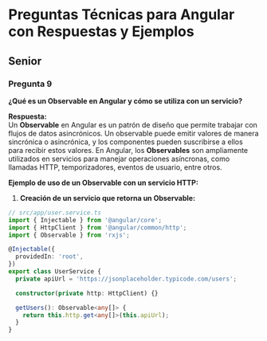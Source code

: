 # Preguntas Técnicas para Angular con Respuestas y Ejemplos

## Senior

### Pregunta 9  
**¿Qué es un Observable en Angular y cómo se utiliza con un servicio?**

**Respuesta:**  
Un **Observable** en Angular es un patrón de diseño que permite trabajar con flujos de datos asincrónicos. Un observable puede emitir valores de manera sincrónica o asincrónica, y los componentes pueden suscribirse a ellos para recibir estos valores. En Angular, los **Observables** son ampliamente utilizados en servicios para manejar operaciones asíncronas, como llamadas HTTP, temporizadores, eventos de usuario, entre otros.

**Ejemplo de uso de un Observable con un servicio HTTP:**

1. **Creación de un servicio que retorna un Observable:**

```typescript
// src/app/user.service.ts
import { Injectable } from '@angular/core';
import { HttpClient } from '@angular/common/http';
import { Observable } from 'rxjs';

@Injectable({
  providedIn: 'root',
})
export class UserService {
  private apiUrl = 'https://jsonplaceholder.typicode.com/users';

  constructor(private http: HttpClient) {}

  getUsers(): Observable<any[]> {
    return this.http.get<any[]>(this.apiUrl);
  }
}
